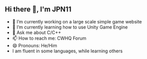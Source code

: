 ## Hi there 👋, I'm JPN11

- 🔭 I’m currently working on a large scale simple game website
- 🌱 I’m currently learning how to use Unity Game Engine
- 💬 Ask me about C/C++
- 📫 How to reach me: CWHQ Forum
- 😄 Pronouns: He/Him
- I am fluent in some languages, while learning others

